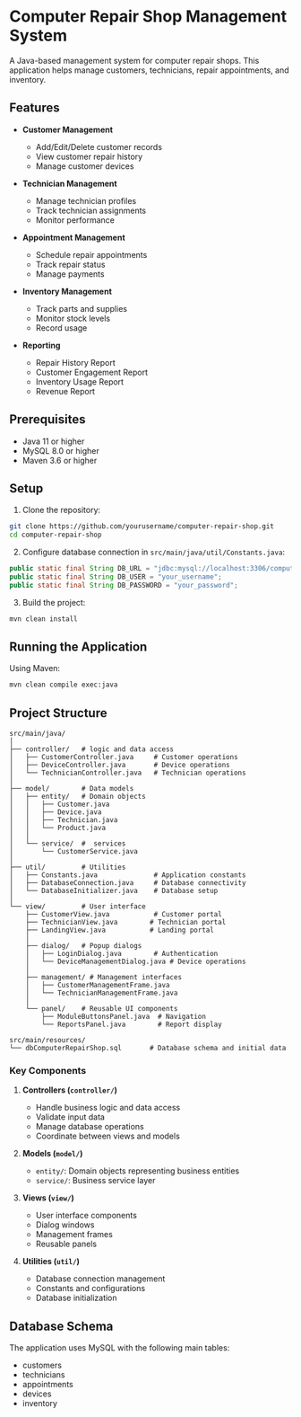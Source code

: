 # Computer Repair Shop Management System

A Java-based management system for computer repair shops. This application helps manage customers, technicians, repair appointments, and inventory.

## Features

- **Customer Management**
  - Add/Edit/Delete customer records
  - View customer repair history
  - Manage customer devices

- **Technician Management**
  - Manage technician profiles
  - Track technician assignments
  - Monitor performance

- **Appointment Management**
  - Schedule repair appointments
  - Track repair status
  - Manage payments

- **Inventory Management**
  - Track parts and supplies
  - Monitor stock levels
  - Record usage

- **Reporting**
  - Repair History Report
  - Customer Engagement Report
  - Inventory Usage Report
  - Revenue Report

## Prerequisites

- Java 11 or higher
- MySQL 8.0 or higher
- Maven 3.6 or higher

## Setup

1. Clone the repository:
```bash
git clone https://github.com/yourusername/computer-repair-shop.git
cd computer-repair-shop
```


2. Configure database connection in `src/main/java/util/Constants.java`:
```java
public static final String DB_URL = "jdbc:mysql://localhost:3306/computerrepairshop";
public static final String DB_USER = "your_username";
public static final String DB_PASSWORD = "your_password";
```

3. Build the project:
```bash
mvn clean install
```

## Running the Application

Using Maven:
```bash
mvn clean compile exec:java
```


## Project Structure

```
src/main/java/
│
├── controller/   # logic and data access
│   ├── CustomerController.java     # Customer operations
│   ├── DeviceController.java       # Device operations
│   └── TechnicianController.java   # Technician operations
│
├── model/        # Data models
│   ├── entity/   # Domain objects
│   │   ├── Customer.java
│   │   ├── Device.java
│   │   ├── Technician.java
│   │   └── Product.java
│   │
│   └── service/  #  services
│       └── CustomerService.java
│
├── util/         # Utilities
│   ├── Constants.java              # Application constants
│   ├── DatabaseConnection.java     # Database connectivity
│   └── DatabaseInitializer.java    # Database setup
│
└── view/         # User interface
    ├── CustomerView.java           # Customer portal
    ├── TechnicianView.java        # Technician portal
    ├── LandingView.java           # Landing portal
    │
    ├── dialog/   # Popup dialogs
    │   ├── LoginDialog.java        # Authentication
    │   └── DeviceManagementDialog.java # Device operations
    │
    ├── management/ # Management interfaces
    │   ├── CustomerManagementFrame.java
    │   └── TechnicianManagementFrame.java
    │
    └── panel/    # Reusable UI components
        ├── ModuleButtonsPanel.java  # Navigation
        └── ReportsPanel.java        # Report display

src/main/resources/
└── dbComputerRepairShop.sql       # Database schema and initial data
```

### Key Components

1. **Controllers (`controller/`)**
   - Handle business logic and data access
   - Validate input data
   - Manage database operations
   - Coordinate between views and models

2. **Models (`model/`)**
   - `entity/`: Domain objects representing business entities
   - `service/`: Business service layer

3. **Views (`view/`)**
   - User interface components
   - Dialog windows
   - Management frames
   - Reusable panels

4. **Utilities (`util/`)**
   - Database connection management
   - Constants and configurations
   - Database initialization


## Database Schema

The application uses MySQL with the following main tables:
- customers
- technicians
- appointments
- devices
- inventory